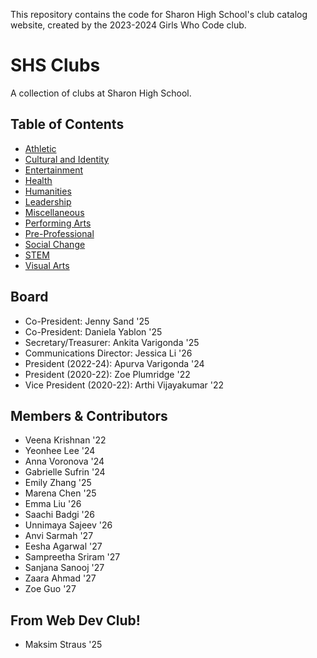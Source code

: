 This repository contains the code for Sharon High School's club catalog website, created by the 2023-2024 Girls Who Code club. 

# SHS Clubs

A collection of clubs at Sharon High School.

## Table of Contents

- [Athletic](https://shsclubs.github.io/athletic)
- [Cultural and Identity](https://shsclubs.github.io/culturalAndIdentity)
- [Entertainment](https://shsclubs.github.io/entertainment)
- [Health](https://shsclubs.github.io/health)
- [Humanities](https://shsclubs.github.io/humanities)
- [Leadership](https://shsclubs.github.io/leadership)
- [Miscellaneous](https://shsclubs.github.io/miscellaneous)
- [Performing Arts](https://shsclubs.github.io/performingArts)
- [Pre-Professional](https://shsclubs.github.io/preprofessional)
- [Social Change](https://shsclubs.github.io/socialChange)
- [STEM](https://shsclubs.github.io/stem)
- [Visual Arts](https://shsclubs.github.io/visualArts)

## Board

- Co-President: Jenny Sand '25
- Co-President: Daniela Yablon '25
- Secretary/Treasurer: Ankita Varigonda '25
- Communications Director: Jessica Li '26
- President (2022-24): Apurva Varigonda '24
- President (2020-22): Zoe Plumridge '22
- Vice President (2020-22): Arthi Vijayakumar '22

## Members & Contributors

- Veena Krishnan '22
- Yeonhee Lee '24
- Anna Voronova '24
- Gabrielle Sufrin '24
- Emily Zhang '25
- Marena Chen '25
- Emma Liu '26
- Saachi Badgi '26
- Unnimaya Sajeev '26
- Anvi Sarmah '27
- Eesha Agarwal '27
- Sampreetha Sriram '27
- Sanjana Sanooj '27
- Zaara Ahmad '27
- Zoe Guo '27

## From Web Dev Club!
- Maksim Straus '25